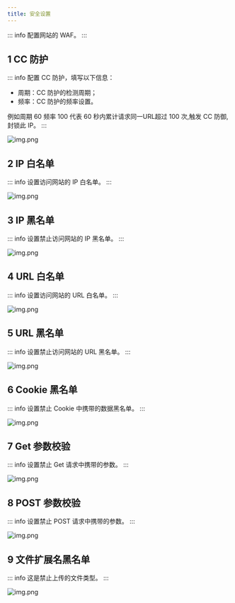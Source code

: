 ```yaml
---
title: 安全设置
---
```


::: info
配置网站的 WAF。 
:::

## 1 CC 防护

::: info
配置 CC 防护，填写以下信息：

- 周期：CC 防护的检测周期；
- 频率：CC 防护的频率设置。

例如周期 60 频率 100 代表 60 秒内累计请求同一URL超过 100 次,触发 CC 防御,封锁此 IP。
:::

![img.png](../../img/websites/waf_cc.png)

## 2 IP 白名单

::: info
设置访问网站的 IP 白名单。
:::

![img.png](../../img/websites/ip_white.png)

## 3 IP 黑名单

::: info
设置禁止访问网站的 IP 黑名单。
:::

![img.png](../../img/websites/ip_black.png)

## 4 URL 白名单

::: info
设置访问网站的 URL 白名单。
:::

![img.png](../../img/websites/url_white.png)

## 5 URL 黑名单

::: info
设置禁止访问网站的 URL 黑名单。
:::

![img.png](../../img/websites/url_black.png)

## 6 Cookie 黑名单

::: info
设置禁止 Cookie 中携带的数据黑名单。
:::

![img.png](../../img/websites/cookie_black.png)

## 7 Get 参数校验

::: info
设置禁止 Get 请求中携带的参数。
:::

![img.png](../../img/websites/get_check.png)

## 8 POST 参数校验

::: info
设置禁止 POST 请求中携带的参数。
:::

![img.png](../../img/websites/post_check.png)

## 9 文件扩展名黑名单

::: info
这是禁止上传的文件类型。
:::

![img.png](../../img/websites/ext_block.png)